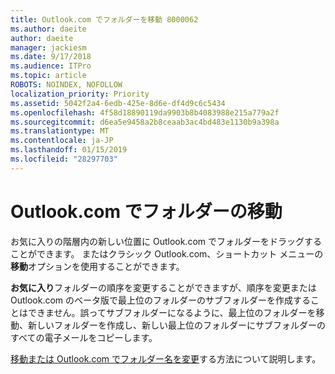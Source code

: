 ```yaml
---
title: Outlook.com でフォルダーを移動 8000062
ms.author: daeite
author: daeite
manager: jackiesm
ms.date: 9/17/2018
ms.audience: ITPro
ms.topic: article
ROBOTS: NOINDEX, NOFOLLOW
localization_priority: Priority
ms.assetid: 5042f2a4-6edb-425e-8d6e-df4d9c6c5434
ms.openlocfilehash: 4f58d18890119da9903b8b4083988e215a779a2f
ms.sourcegitcommit: d6ea5e9458a2b8ceaab3ac4bd483e1130b9a398a
ms.translationtype: MT
ms.contentlocale: ja-JP
ms.lasthandoff: 01/15/2019
ms.locfileid: "28297703"
---
```

# <a name="moving-a-folder-in-outlookcom"></a>Outlook.com でフォルダーの移動

お気に入りの階層内の新しい位置に Outlook.com でフォルダーをドラッグすることができます。 またはクラシック Outlook.com、ショートカット メニューの**移動**オプションを使用することができます。 
  
**お気に入り**フォルダーの順序を変更することができますが、順序を変更または Outlook.com のベータ版で最上位のフォルダーのサブフォルダーを作成することはできません。誤ってサブフォルダーになるように、最上位のフォルダーを移動、新しいフォルダーを作成し、新しい最上位のフォルダーにサブフォルダーのすべての電子メールをコピーします。 
  
[移動または Outlook.com でフォルダー名を変更](https://support.office.com/article/c9c66fed-8a7c-426a-afc6-0d46a72080fb)する方法について説明します。
  

